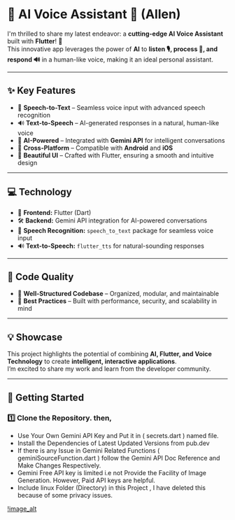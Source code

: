 # 🚀 AI Voice Assistant 🤖 (Allen)  

I'm thrilled to share my latest endeavor: a **cutting-edge AI Voice Assistant** built with **Flutter**! 🌟  
This innovative app leverages the power of **AI** to **listen 🎙, process 🧠, and respond 🔊** in a human-like voice, making it an ideal personal assistant.  

---

## ✨ Key Features  

- 🎤 **Speech-to-Text** – Seamless voice input with advanced speech recognition  
- 🔊 **Text-to-Speech** – AI-generated responses in a natural, human-like voice  
- 🤖 **AI-Powered** – Integrated with **Gemini API** for intelligent conversations  
- 📱 **Cross-Platform** – Compatible with **Android** and **iOS**  
- 🎨 **Beautiful UI** – Crafted with Flutter, ensuring a smooth and intuitive design  

---

## 💻 Technology  

- 📱 **Frontend:** Flutter (Dart)  
- 🛠️ **Backend:** Gemini API integration for AI-powered conversations  
- 🎤 **Speech Recognition:** `speech_to_text` package for seamless voice input  
- 🔊 **Text-to-Speech:** `flutter_tts` for natural-sounding responses  

---

## 📐 Code Quality  

- 📁 **Well-Structured Codebase** – Organized, modular, and maintainable  
- 🧠 **Best Practices** – Built with performance, security, and scalability in mind  

---

## 💡 Showcase  

This project highlights the potential of combining **AI, Flutter, and Voice Technology** to create **intelligent, interactive applications**.  
I’m excited to share my work and learn from the developer community.  

---

## 🚀 Getting Started  

### 1️⃣ Clone the Repository. then,  
- Use Your Own Gemini API Key and Put it in ( secrets.dart ) named file.
- Install the Dependencies of Latest Updated Versions from pub.dev
- If there is any Issue in Gemini Related Functions ( geminiSourceFunction.dart ) follow the Gemini API Doc Reference and Make Changes Respectively.
- Gemini Free API key is limited i.e not Provide the Facility of Image Generation. However, Paid API keys are helpful.
- Include linux Folder (Directory) in this Project , I have deleted this because of some privacy issues.


[!image_alt](https://github.com/Ali-Hamza-007/AI-Voice-Assistant/blob/d2282956df443093c433a39ca788a52c1245e22b/screenshot.jpeg)
